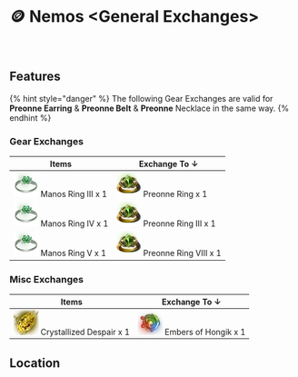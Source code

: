# 🪙 Nemos \<General Exchanges>

<figure><img src="https://i.imgur.com/blZMm0f.png" alt=""><figcaption></figcaption></figure>

## Features

{% hint style="danger" %}
The following Gear Exchanges are valid for \
**Preonne Earring** & **Preonne Belt** & **Preonne** Necklace in the same way.
{% endhint %}

### Gear Exchanges&#x20;

| Items                                                           | Exchange To ↓                                                       |
| --------------------------------------------------------------- | ------------------------------------------------------------------- |
| ![](<../../.gitbook/assets/image (148).png>) Manos Ring III x 1 | ![](<../../.gitbook/assets/image (147).png>)  Preonne Ring x 1      |
| ![](<../../.gitbook/assets/image (149).png>) Manos Ring IV x 1  | ![](<../../.gitbook/assets/image (147).png>) Preonne Ring III x 1   |
| ![](<../../.gitbook/assets/image (149).png>) Manos Ring V x 1   | ![](<../../.gitbook/assets/image (147).png>) Preonne Ring VIII x 1  |

### Misc Exchanges

| Items                                                                 | Exchange To ↓                                                     |
| --------------------------------------------------------------------- | ----------------------------------------------------------------- |
| ![](<../../.gitbook/assets/image (151).png>) Crystallized Despair x 1 | ![](<../../.gitbook/assets/image (152).png>) Embers of Hongik x 1 |

## Location

<figure><img src="https://i.imgur.com/ggjL2u3.jpeg" alt=""><figcaption></figcaption></figure>
